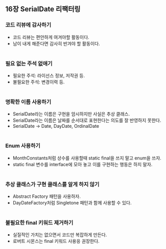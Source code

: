 ## 16장 SerialDate 리팩터링
### 코드 리뷰에 감사하기
- 코드 리뷰는 편안하게 여겨야할 활동이다.<br/>
- 남이 내게 해준다면 감사히 반겨야 할 활동이다.<br/><br/>

### 필요 없는 주석 없애기
- 필요한 주석: 라이선스 정보, 저작권 등.<br/>
- 불필요한 주석: 변경이력 등.<br/><br/>

### 명확한 이름 사용하기
- SerialDate라는 이름은 구현을 암시하지만 사실은 추상 클래스.<br/>
- SerialDate라는 이름은 날짜를 순서대로 표현한다는 의도를 잘 반영하지 못한다.<br/>
- SerialDate -> Date, DayDate, OrdinalDate<br/><br/>

### Enum 사용하기
- MonthConstants처럼 상수를 사용할때 static final을 쓰지 말고 enum을 쓰자.<br/>
- static final 변수를 interface에 모아 놓고 이를 구현하는 행동은 하지 말자.<br/><br/>

### 추상 클래스가 구현 클래스를 알게 하지 않기
- Abstract Factory 패턴을 사용하자.<br/>
- DayDateFactory처럼 Singletone 패턴과 함께 사용할 수 있다.<br/><br/>

### 불필요한 final 키워드 제거하기
- 실질적인 가치는 없으면서 코드만 복잡하게 만든다.<br/>
- 로버트 시몬스는 final 키워드 사용응 권장한다.<br/><br/>

